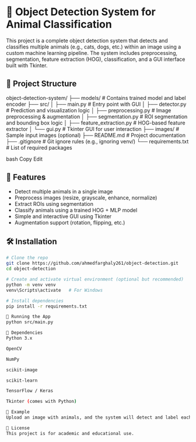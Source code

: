 
# 🐾 Object Detection System for Animal Classification

This project is a complete object detection system that detects and classifies multiple animals (e.g., cats, dogs, etc.) within an image using a custom machine learning pipeline. The system includes preprocessing, segmentation, feature extraction (HOG), classification, and a GUI interface built with Tkinter.

## 📁 Project Structure

object-detection-system/
├── models/ # Contains trained model and label encoder
├── src/
│ ├── main.py # Entry point with GUI
│ ├── detector.py # Prediction and visualization logic
│ ├── preprocessing.py # Image preprocessing & augmentation
│ ├── segmentation.py # ROI segmentation and bounding box logic
│ ├── feature_extraction.py # HOG-based feature extractor
│ └── gui.py # Tkinter GUI for user interaction
├── images/ # Sample input images (optional)
├── README.md # Project documentation
├── .gitignore # Git ignore rules (e.g., ignoring venv/)
└── requirements.txt # List of required packages

bash
Copy
Edit


## 🧠 Features

- Detect multiple animals in a single image
- Preprocess images (resize, grayscale, enhance, normalize)
- Extract ROIs using segmentation
- Classify animals using a trained HOG + MLP model
- Simple and interactive GUI using Tkinter
- Augmentation support (rotation, flipping, etc.)

## 🛠️ Installation

```bash
# Clone the repo
git clone https://github.com/ahmedfarghaly261/object-detection.git
cd object-detection

# Create and activate virtual environment (optional but recommended)
python -m venv venv
venv\Scripts\activate   # For Windows

# Install dependencies
pip install -r requirements.txt

🚀 Running the App
python src/main.py

🧪 Dependencies
Python 3.x

OpenCV

NumPy

scikit-image

scikit-learn

TensorFlow / Keras

Tkinter (comes with Python)

📸 Example
Upload an image with animals, and the system will detect and label each animal in the image with a bounding box.

🧾 License
This project is for academic and educational use.



